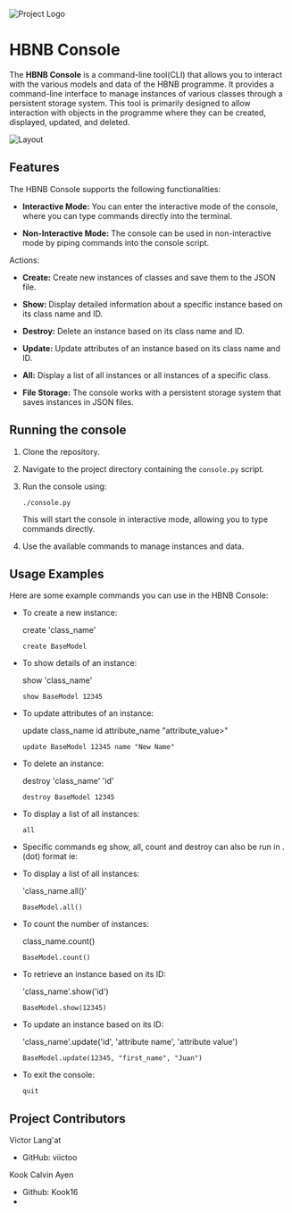 ![Project Logo](https://github.com/viictoo/AirBnB_clone/blob/main/images/logo.png)

# HBNB Console

The **HBNB Console** is a command-line tool(CLI) that allows you to interact with the various models and data of the HBNB programme. It provides a command-line interface to manage instances of various classes through a persistent storage system. This tool is primarily designed to allow interaction with objects in the programme where they can be created, displayed, updated, and deleted.

![Layout](https://github.com/viictoo/AirBnB_clone/blob/main/images/layout.png)

## Features

The HBNB Console supports the following functionalities:

- **Interactive Mode:** You can enter the interactive mode of the console, where you can type commands directly into the terminal.

- **Non-Interactive Mode:** The console can be used in non-interactive mode by piping commands into the console script.

Actions:

- **Create:** Create new instances of classes and save them to the JSON file.

- **Show:** Display detailed information about a specific instance based on its class name and ID.

- **Destroy:** Delete an instance based on its class name and ID.

- **Update:** Update attributes of an instance based on its class name and ID.

- **All:** Display a list of all instances or all instances of a specific class.

- **File Storage:** The console works with a persistent storage system that saves instances in JSON files.

## Running the console

1. Clone the repository.

2. Navigate to the project directory containing the `console.py` script.

3. Run the console using:

   ```
   ./console.py
   ```

   This will start the console in interactive mode, allowing you to type commands directly.

4. Use the available commands to manage instances and data.

## Usage Examples

Here are some example commands you can use in the HBNB Console:

- To create a new instance:

  create 'class_name'

  ```
  create BaseModel
  ```

- To show details of an instance:

  show 'class_name'

  ```
  show BaseModel 12345
  ```

- To update attributes of an instance:

  update class_name id attribute_name "attribute_value>"

  ```
  update BaseModel 12345 name "New Name"
  ```

- To delete an instance:

  destroy 'class_name' 'id'

  ```
  destroy BaseModel 12345
  ```

- To display a list of all instances:

  ```
  all
  ```

- Specific commands eg show, all, count and destroy can also be run in .(dot) format ie:

- To display a list of all instances:

  'class_name.all()'

  ```
  BaseModel.all()
  ```

- To count the number of instances:

  class_name.count()

  ```
  BaseModel.count()
  ```

- To retrieve an instance based on its ID:

  'class_name'.show('id')

  ```
  BaseModel.show(12345)
  ```

- To update an instance based on its ID:

  'class_name'.update('id', 'attribute name', 'attribute value')

  ```
  BaseModel.update(12345, "first_name", "Juan")
  ```

- To exit the console:

  ```
  quit
  ```

## Project Contributors

Victor Lang'at

- GitHub: viictoo

Kook Calvin Ayen

- Github: Kook16
- 
